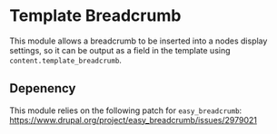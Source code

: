 # Template Breadcrumb

This module allows a breadcrumb to be inserted into a nodes display settings, so it can be output as a field in the template using `content.template_breadcrumb`.

## Depenency

This module relies on the following patch for `easy_breadcrumb`: https://www.drupal.org/project/easy_breadcrumb/issues/2979021